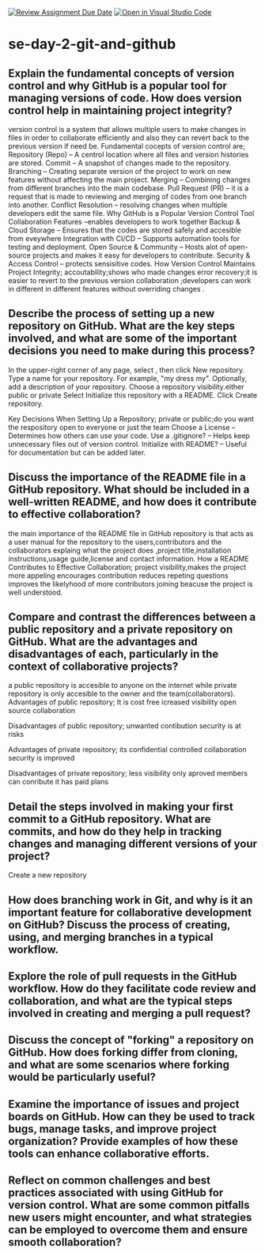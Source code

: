 [![Review Assignment Due Date](https://classroom.github.com/assets/deadline-readme-button-22041afd0340ce965d47ae6ef1cefeee28c7c493a6346c4f15d667ab976d596c.svg)](https://classroom.github.com/a/8wgCKhpZ)
[![Open in Visual Studio Code](https://classroom.github.com/assets/open-in-vscode-2e0aaae1b6195c2367325f4f02e2d04e9abb55f0b24a779b69b11b9e10269abc.svg)](https://classroom.github.com/online_ide?assignment_repo_id=18575630&assignment_repo_type=AssignmentRepo)
# se-day-2-git-and-github
## Explain the fundamental concepts of version control and why GitHub is a popular tool for managing versions of code. How does version control help in maintaining project integrity?
version control is a system that allows multiple users to make changes in files in order to collaborate efficiently and also they can revert back to the previous version if need be.
Fundamental cocepts of version control are;
Repository (Repo) – A centrol  location where all files and version histories are stored.
Commit – A snapshot of changes made to the repository.
Branching – Creating separate version of the project to work on new features without affecting the main project.
Merging – Combining changes from different branches into the main codebase.
Pull Request (PR) – it is a  request that is made  to reviewing and merging of  codes from one branch into another.
Conflict Resolution –  resolving changes when multiple developers  edit the same file.
Why GitHub is a Popular Version Control Tool 
Collaboration Features –enables developers to work together 
Backup & Cloud Storage – Ensures that the codes are stored safely and accesible from eveywhere
Integration with CI/CD – Supports automation tools for testing and deployment.
Open Source & Community – Hosts alot of open-source projects and makes it easy for  developers to contribute.
Security & Access Control – protects sensisitive codes.
How Version Control Maintains Project Integrity;
accoutability;shows who made changes
error recovery;it is easier to revert to the previous version
collaboration ;developers can work in different in different features without overriding changes .

## Describe the process of setting up a new repository on GitHub. What are the key steps involved, and what are some of the important decisions you need to make during this process?
In the upper-right corner of any page, select , then click New repository.
Type a  name for your repository. For example, "my dress my".
Optionally, add a description of your repository.
Choose a repository visibility.either public or private
Select Initialize this repository with a README.
Click Create repository.

Key Decisions When Setting Up a Repository;
private or public;do you want the respository open to everyone or just the team
Choose a License – Determines how others can use your code.
Use a .gitignore? – Helps keep unnecessary files out of version control.
Initialize with README? – Useful for documentation but can be added later.



## Discuss the importance of the README file in a GitHub repository. What should be included in a well-written README, and how does it contribute to effective collaboration?
the main importance of the README file in GitHub repository is that acts as a user manual for the repository to the users,contributors and the collaborators explaing what the project does ,project title,installation instructions,usage guide,license and contact information.
How a README Contributes to Effective Collaboration;
project visibility,makes the project more appeling
encourages contribution
reduces repeting questions
improves the likelyhood of more contributors joining beacuse the project is well understood.

## Compare and contrast the differences between a public repository and a private repository on GitHub. What are the advantages and disadvantages of each, particularly in the context of collaborative projects?
a public repository is accesible to anyone on the internet while private repository is only accesible to the owner and the team(collaborators).
Advantages of public repository;
It is cost free
icreased visibility
open source collaboration

Disadvantages of public repository;
unwanted contibution
security is at risks

Advantages of private repository;
its confidential
controlled collaboration
security is improved


Disadvantages of private repository;
less visibility
only aproved members can conribute
it has paid plans



## Detail the steps involved in making your first commit to a GitHub repository. What are commits, and how do they help in tracking changes and managing different versions of your project?
Create a new repository


## How does branching work in Git, and why is it an important feature for collaborative development on GitHub? Discuss the process of creating, using, and merging branches in a typical workflow.

## Explore the role of pull requests in the GitHub workflow. How do they facilitate code review and collaboration, and what are the typical steps involved in creating and merging a pull request?

## Discuss the concept of "forking" a repository on GitHub. How does forking differ from cloning, and what are some scenarios where forking would be particularly useful?

## Examine the importance of issues and project boards on GitHub. How can they be used to track bugs, manage tasks, and improve project organization? Provide examples of how these tools can enhance collaborative efforts.

## Reflect on common challenges and best practices associated with using GitHub for version control. What are some common pitfalls new users might encounter, and what strategies can be employed to overcome them and ensure smooth collaboration?
